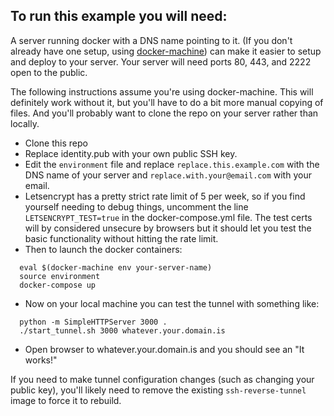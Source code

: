 
## To run this example you will need:

A server running docker with a DNS name pointing to it. (If you don't already have one setup, using [docker-machine]( https://docs.docker.com/machine/get-started-cloud/#examples)) can make it easier to setup and deploy to your server. Your server will need ports 80, 443, and 2222 open to the public.

The following instructions  assume you're using docker-machine. This will definitely work without it, but you'll have to do a bit more manual copying of files. And you'll probably want to clone the repo on your server rather than locally. 

- Clone this repo
- Replace identity.pub with your own public SSH key.
- Edit the `environment` file and replace `replace.this.example.com` with the DNS name of your server and `replace.with.your@email.com` with your email.
- Letsencrypt has a pretty strict rate limit of 5 per week, so if you find yourself needing to debug things, uncomment the line `LETSENCRYPT_TEST=true` in the  docker-compose.yml file. The test certs will by considered unsecure by browsers but it should let you test the basic functionality without hitting the rate limit.
- Then to launch the docker containers:
```
  eval $(docker-machine env your-server-name)
  source environment
  docker-compose up
```
- Now on your local machine you can test the tunnel with something like:
```
  python -m SimpleHTTPServer 3000 .
  ./start_tunnel.sh 3000 whatever.your.domain.is
```
- Open browser to whatever.your.domain.is and you should see an "It works!"

If you need to make tunnel configuration changes (such as changing your public key), you'll likely need to remove the existing `ssh-reverse-tunnel` image to force it to rebuild.
